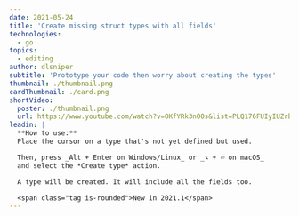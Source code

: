 ```yaml
---
date: 2021-05-24
title: 'Create missing struct types with all fields'
technologies:
  - go
topics:
  - editing
author: dlsniper
subtitle: 'Prototype your code then worry about creating the types'
thumbnail: ./thumbnail.png
cardThumbnail: ./card.png
shortVideo:
  poster: ./thumbnail.png
  url: https://www.youtube.com/watch?v=OKfYRk3nO0s&list=PLQ176FUIyIUZrbrlz4AY1V8VzBJKZyVlW&index=39
leadin: |
  **How to use:**
  Place the cursor on a type that's not yet defined but used.

  Then, press _Alt + Enter on Windows/Linux_ or _⌥ + ⏎ on macOS_
  and select the *Create type* action.

  A type will be created. It will include all the fields too.

  <span class="tag is-rounded">New in 2021.1</span>
---
```



